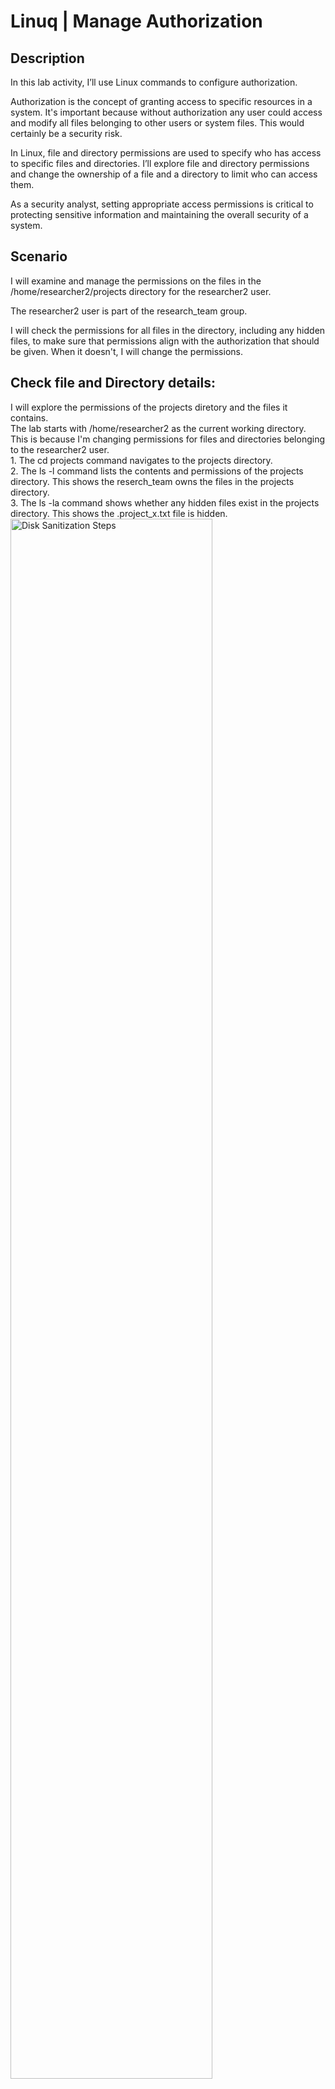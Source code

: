 <h1>Linuq | Manage Authorization  </h1>


<h2>Description</h2>
In this lab activity, I’ll use Linux commands to configure authorization.

Authorization is the concept of granting access to specific resources in a system. It's important because without authorization any user could access and modify all files belonging to other users or system files. This would certainly be a security risk.

In Linux, file and directory permissions are used to specify who has access to specific files and directories. I’ll explore file and directory permissions and change the ownership of a file and a directory to limit who can access them.

As a security analyst, setting appropriate access permissions is critical to protecting sensitive information and maintaining the overall security of a system.
<br />


<h2>Scenario </h2>
I will examine and manage the permissions on the files in the /home/researcher2/projects directory for the researcher2 user.

The researcher2 user is part of the research_team group.

I will check the permissions for all files in the directory, including any hidden files, to make sure that permissions align with the authorization that should be given. When it doesn't, I will change the permissions.


<h2>Check file and Directory details:</h2>
I will explore the permissions of the projects diretory and the files it contains. <br> 
The lab starts with /home/researcher2 as the current working directory. This is because I'm changing permissions for files and directories belonging to the researcher2 user. <br>
1. The cd projects command navigates to the projects directory. <br>
2. The ls -l command lists the contents and permissions of the projects directory. This shows the reserch_team owns the files in the projects directory.<br>
3. The ls -la command shows whether any hidden files exist in the projects directory. This shows the .project_x.txt file is hidden. <br>
<img src="https://i.imgur.com/tcTyMUE.png" height="80%" width="80%" alt="Disk Sanitization Steps"/>

<h2>Change file permissions:</h2>
I will determine whether any files have incorrect permissions and then change the permissions as needed. This action will remove unauthorized access and strengthen security on the system. <br>
1. Check whether any files in the projects directory have written permissions for the owner type with the ls -l command. This shows the project_k.txt file has write permissions for other users. <br>
2. I will change the permissions of the file identified in the previous step so that the owener type of other doesn't have write permissions. I have used the chmod command for this. <br>
(*)note - Permissions are granted for three different types of owners, namely user, group and other.(*) <br>
3. The file project_m.txt is a restricted file and should not be readable or writable by the group or other; only the user should have these permissions on this file. The ls -l command lists the contents and permissions of the current directory and check if the group has read or write permissions. This shows the group permissions of the project_m.txt file is read only. <br>
4. Using the chmod command changes permissions of the project_m.txt file so that the group doesn’t have read or write permissions. <br>

<img src="https://i.imgur.com/tcTyMUE.png" height="80%" width="80%" alt="Disk Sanitization Steps"/>

<h2>Change file permissions on a hidden file:</h2>
In this task, I will determine if a hidden file has incorrect permissions and then change the permissions as needed. This action will further remove unauthorized access and strengthen security on the system.<br>
The file .project_x.txt is a hidden file that has been archived and should not be written to by anyone. (The user and group should still be able to read this file.) <br>
1. Check the permissions of the hidden file .project_x.txt and answer the question that follows. The command to complete this step is ls -la. This shows the user and owner types have inncorrect write permissions. <br>
2. I will change the permissions of the file .project_x.txt so that both the user and the group can read, but not write to, the file using the chmod u-w,g-w,g+r .project_x.txt <br>
note - Always start the name of a hidden file with a period (.) <br>

<h2>Change directory permissions</h2>
Next I will change the permissions of a directory. First, I'll check the group permissions of the /home/researcher2/projects/drafts directory and then modify the permissions as required. (It's important to be in the projects directory while managing the permissions of its subdirectory drafts.) <br>
Only the researcher2 user should be allowed to access the drafts directory and its contents. (This means that only researcher2 should have execute privileges.) <br>
1. I will check the permissions of the drafts directory and answer the following question using the ls -l command. It shows the group has execute permissions and therefore has access to the drafts directory. <br>
2. I will remove the execute permission for the group from the drafts directory with the chmod command.<br>

<img src="https://i.imgur.com/nCIbXbg.png" height="80%" width="80%" alt="Disk Sanitization Steps"/>

<h2>Conclusion </h2>
This demonstates practical experience using basic Linux Bash shell commands to

- examine file and directory permissions, <br>
- change permissions on files, and<br>
- change permissions on directories.

